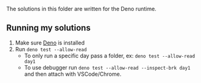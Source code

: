 The solutions in this folder are written for the Deno runtime.

## Running my solutions

1. Make sure [Deno](https://deno.land/) is installed
2. Run `deno test --allow-read`
   - To only run a specific day pass a folder, ex: `deno test --allow-read day1`
   - To use debugger run `deno test --allow-read --inspect-brk day1` and then attach with VSCode/Chrome.
